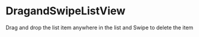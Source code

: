 # DragandSwipeListView
Drag and drop the list item anywhere in the list and Swipe to delete the item
